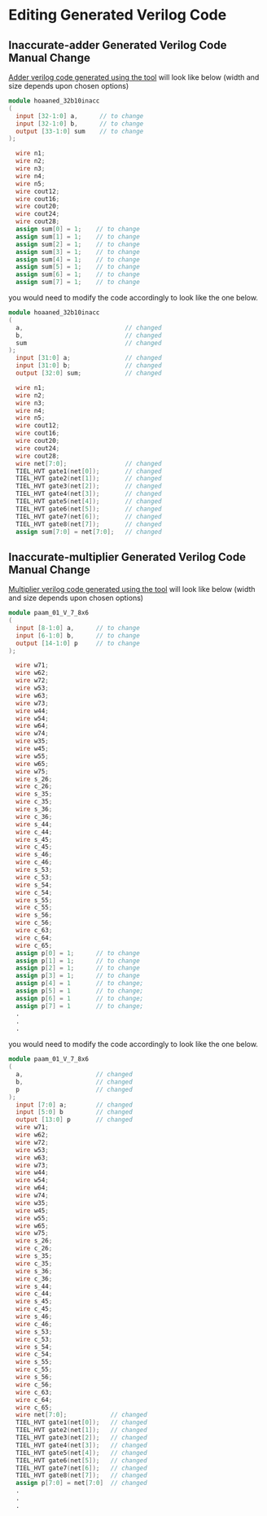 # Editing Generated Verilog Code

## Inaccurate-adder Generated Verilog Code Manual Change

[Adder verilog code generated using the tool](using_gui_tool.md#verilog-code-generator) will look like below (width and size depends upon chosen options)

```verilog
module hoaaned_32b10inacc
(
  input [32-1:0] a,      // to change
  input [32-1:0] b,      // to change
  output [33-1:0] sum    // to change
);

  wire n1;
  wire n2;
  wire n3;
  wire n4;
  wire n5;
  wire cout12;
  wire cout16;
  wire cout20;
  wire cout24;
  wire cout28;
  assign sum[0] = 1;    // to change
  assign sum[1] = 1;    // to change
  assign sum[2] = 1;    // to change
  assign sum[3] = 1;    // to change
  assign sum[4] = 1;    // to change
  assign sum[5] = 1;    // to change
  assign sum[6] = 1;    // to change
  assign sum[7] = 1;    // to change
```

you would need to modify the code accordingly to look like the one below.

```verilog
module hoaaned_32b10inacc
(
  a,                            // changed
  b,                            // changed
  sum                           // changed
);
  input [31:0] a;               // changed
  input [31:0] b;               // changed
  output [32:0] sum;            // changed

  wire n1;
  wire n2;
  wire n3;
  wire n4;
  wire n5;
  wire cout12;
  wire cout16;
  wire cout20;
  wire cout24;
  wire cout28;
  wire net[7:0];                // changed
  TIEL_HVT gate1(net[0]);       // changed
  TIEL_HVT gate2(net[1]);       // changed
  TIEL_HVT gate3(net[2]);       // changed
  TIEL_HVT gate4(net[3]);       // changed
  TIEL_HVT gate5(net[4]);       // changed
  TIEL_HVT gate6(net[5]);       // changed
  TIEL_HVT gate7(net[6]);       // changed
  TIEL_HVT gate8(net[7]);       // changed
  assign sum[7:0] = net[7:0];   // changed
```

<!-- ![Adder Verilog Generated Code After](_image/../_images/adder-code-gen-after.png) -->

## Inaccurate-multiplier Generated Verilog Code Manual Change

[Multiplier verilog code generated using the tool](using_gui_tool.md#verilog-code-generator) will look like below (width and size depends upon chosen options)

```verilog
module paam_01_V_7_8x6
(
  input [8-1:0] a,      // to change
  input [6-1:0] b,      // to change
  output [14-1:0] p     // to change
);

  wire w71;
  wire w62;
  wire w72;
  wire w53;
  wire w63;
  wire w73;
  wire w44;
  wire w54;
  wire w64;
  wire w74;
  wire w35;
  wire w45;
  wire w55;
  wire w65;
  wire w75;
  wire s_26;
  wire c_26;
  wire s_35;
  wire c_35;
  wire s_36;
  wire c_36;
  wire s_44;
  wire c_44;
  wire s_45;
  wire c_45;
  wire s_46;
  wire c_46;
  wire s_53;
  wire c_53;
  wire s_54;
  wire c_54;
  wire s_55;
  wire c_55;
  wire s_56;
  wire c_56;
  wire c_63;
  wire c_64;
  wire c_65;
  assign p[0] = 1;      // to change
  assign p[1] = 1;      // to change
  assign p[2] = 1;      // to change
  assign p[3] = 1;      // to change
  assign p[4] = 1       // to change;
  assign p[5] = 1       // to change;
  assign p[6] = 1       // to change;
  assign p[7] = 1       // to change;
  .
  .
  .
```

you would need to modify the code accordingly to look like the one below.

```verilog
module paam_01_V_7_8x6
(
  a,                    // changed
  b,                    // changed
  p                     // changed
);
  input [7:0] a;        // changed
  input [5:0] b         // changed
  output [13:0] p       // changed
  wire w71;
  wire w62;
  wire w72;
  wire w53;
  wire w63;
  wire w73;
  wire w44;
  wire w54;
  wire w64;
  wire w74;
  wire w35;
  wire w45;
  wire w55;
  wire w65;
  wire w75;
  wire s_26;
  wire c_26;
  wire s_35;
  wire c_35;
  wire s_36;
  wire c_36;
  wire s_44;
  wire c_44;
  wire s_45;
  wire c_45;
  wire s_46;
  wire c_46;
  wire s_53;
  wire c_53;
  wire s_54;
  wire c_54;
  wire s_55;
  wire c_55;
  wire s_56;
  wire c_56;
  wire c_63;
  wire c_64;
  wire c_65;
  wire net[7:0];            // changed
  TIEL_HVT gate1(net[0]);   // changed
  TIEL_HVT gate2(net[1]);   // changed
  TIEL_HVT gate3(net[2]);   // changed
  TIEL_HVT gate4(net[3]);   // changed
  TIEL_HVT gate5(net[4]);   // changed
  TIEL_HVT gate6(net[5]);   // changed
  TIEL_HVT gate7(net[6]);   // changed
  TIEL_HVT gate8(net[7]);   // changed
  assign p[7:0] = net[7:0]  // changed
  .
  .
  .
```
